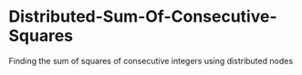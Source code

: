 # Distributed-Sum-Of-Consecutive-Squares
Finding the sum of squares of consecutive integers using distributed nodes
